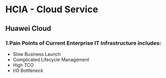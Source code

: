 # HCIA - Cloud Service

## Huawei Cloud

### 1.Pain Points of Current Enterprise IT Infrastructure includes:
+ Slow Business Launch
+ Complicated Lifecycle Management
+ High TCO
+ I/O Bottleneck